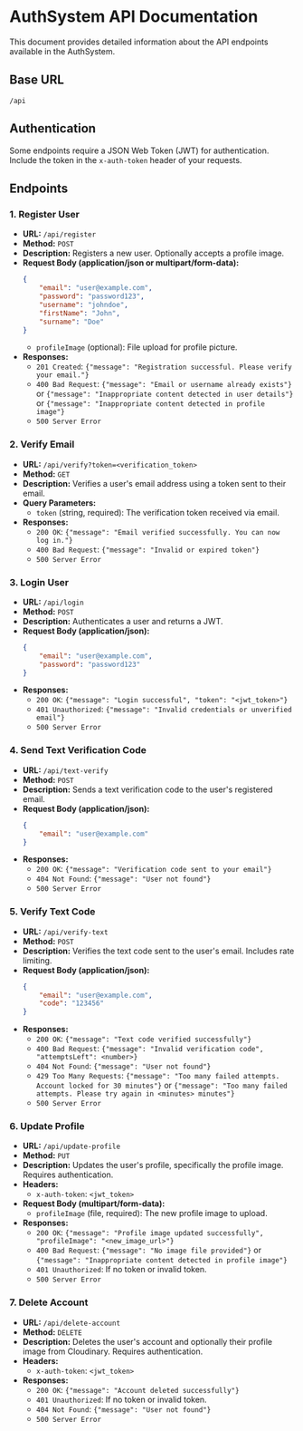 # AuthSystem API Documentation

This document provides detailed information about the API endpoints available in the AuthSystem.

## Base URL

`/api`

## Authentication

Some endpoints require a JSON Web Token (JWT) for authentication. Include the token in the `x-auth-token` header of your requests.

## Endpoints

### 1. Register User

-   **URL:** `/api/register`
-   **Method:** `POST`
-   **Description:** Registers a new user. Optionally accepts a profile image.
-   **Request Body (application/json or multipart/form-data):**
    ```json
    {
        "email": "user@example.com",
        "password": "password123",
        "username": "johndoe",
        "firstName": "John",
        "surname": "Doe"
    }
    ```
    -   `profileImage` (optional): File upload for profile picture.
-   **Responses:**
    -   `201 Created`: `{"message": "Registration successful. Please verify your email."}`
    -   `400 Bad Request`: `{"message": "Email or username already exists"}` or `{"message": "Inappropriate content detected in user details"}` or `{"message": "Inappropriate content detected in profile image"}`
    -   `500 Server Error`

### 2. Verify Email

-   **URL:** `/api/verify?token=<verification_token>`
-   **Method:** `GET`
-   **Description:** Verifies a user's email address using a token sent to their email.
-   **Query Parameters:**
    -   `token` (string, required): The verification token received via email.
-   **Responses:**
    -   `200 OK`: `{"message": "Email verified successfully. You can now log in."}`
    -   `400 Bad Request`: `{"message": "Invalid or expired token"}`
    -   `500 Server Error`

### 3. Login User

-   **URL:** `/api/login`
-   **Method:** `POST`
-   **Description:** Authenticates a user and returns a JWT.
-   **Request Body (application/json):**
    ```json
    {
        "email": "user@example.com",
        "password": "password123"
    }
    ```
-   **Responses:**
    -   `200 OK`: `{"message": "Login successful", "token": "<jwt_token>"}`
    -   `401 Unauthorized`: `{"message": "Invalid credentials or unverified email"}`
    -   `500 Server Error`

### 4. Send Text Verification Code

-   **URL:** `/api/text-verify`
-   **Method:** `POST`
-   **Description:** Sends a text verification code to the user's registered email.
-   **Request Body (application/json):**
    ```json
    {
        "email": "user@example.com"
    }
    ```
-   **Responses:**
    -   `200 OK`: `{"message": "Verification code sent to your email"}`
    -   `404 Not Found`: `{"message": "User not found"}`
    -   `500 Server Error`

### 5. Verify Text Code

-   **URL:** `/api/verify-text`
-   **Method:** `POST`
-   **Description:** Verifies the text code sent to the user's email. Includes rate limiting.
-   **Request Body (application/json):**
    ```json
    {
        "email": "user@example.com",
        "code": "123456"
    }
    ```
-   **Responses:**
    -   `200 OK`: `{"message": "Text code verified successfully"}`
    -   `400 Bad Request`: `{"message": "Invalid verification code", "attemptsLeft": <number>}`
    -   `404 Not Found`: `{"message": "User not found"}`
    -   `429 Too Many Requests`: `{"message": "Too many failed attempts. Account locked for 30 minutes"}` or `{"message": "Too many failed attempts. Please try again in <minutes> minutes"}`
    -   `500 Server Error`

### 6. Update Profile

-   **URL:** `/api/update-profile`
-   **Method:** `PUT`
-   **Description:** Updates the user's profile, specifically the profile image. Requires authentication.
-   **Headers:**
    -   `x-auth-token`: `<jwt_token>`
-   **Request Body (multipart/form-data):**
    -   `profileImage` (file, required): The new profile image to upload.
-   **Responses:**
    -   `200 OK`: `{"message": "Profile image updated successfully", "profileImage": "<new_image_url>"}`
    -   `400 Bad Request`: `{"message": "No image file provided"}` or `{"message": "Inappropriate content detected in profile image"}`
    -   `401 Unauthorized`: If no token or invalid token.
    -   `500 Server Error`

### 7. Delete Account

-   **URL:** `/api/delete-account`
-   **Method:** `DELETE`
-   **Description:** Deletes the user's account and optionally their profile image from Cloudinary. Requires authentication.
-   **Headers:**
    -   `x-auth-token`: `<jwt_token>`
-   **Responses:**
    -   `200 OK`: `{"message": "Account deleted successfully"}`
    -   `401 Unauthorized`: If no token or invalid token.
    -   `404 Not Found`: `{"message": "User not found"}`
    -   `500 Server Error`